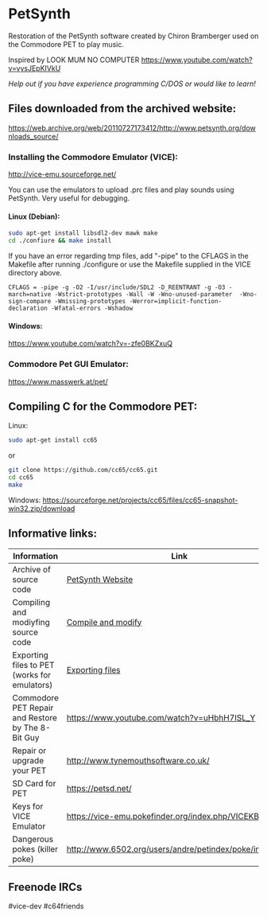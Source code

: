 # PetSynth
Restoration of the PetSynth software created by Chiron Bramberger used on the Commodore PET to play music.

Inspired by LOOK MUM NO COMPUTER https://www.youtube.com/watch?v=vysJEpKIVkU

*Help out if you have experience programming C/DOS or would like to learn!*

## Files downloaded from the archived website:
https://web.archive.org/web/20110727173412/http://www.petsynth.org/downloads_source/


### Installing the Commodore Emulator (VICE):
http://vice-emu.sourceforge.net/

You can use the emulators to upload .prc files and play sounds using PetSynth. Very useful for debugging.

#### Linux (Debian):
```sh
sudo apt-get install libsdl2-dev mawk make
cd ./confiure && make install
```
If you have an error regarding tmp files, add "-pipe" to the CFLAGS in the Makefile after running ./configure or use the Makefile supplied in the VICE directory above.
```
CFLAGS = -pipe -g -O2 -I/usr/include/SDL2 -D_REENTRANT -g -O3 -march=native -Wstrict-prototypes -Wall -W -Wno-unused-parameter  -Wno-sign-compare -Wmissing-prototypes -Werror=implicit-function-declaration -Wfatal-errors -Wshadow
```
#### Windows:
https://www.youtube.com/watch?v=-zfe0BKZxuQ


### Commodore Pet GUI Emulator:
https://www.masswerk.at/pet/

## Compiling C for the Commodore PET:
Linux:
```sh
sudo apt-get install cc65
```
or
```sh
git clone https://github.com/cc65/cc65.git
cd cc65
make
```
Windows:
https://sourceforge.net/projects/cc65/files/cc65-snapshot-win32.zip/download

## Informative links:
| Information | Link |
|------|------|
| Archive of source code | [PetSynth Website](https://web.archive.org/web/20110727172426/http://www.petsynth.org/) |
| Compiling and modiyfing source code | [Compile and modify](https://web.archive.org/web/20121014022810/http://www.petsynth.org/support/compiling_and_modifying_the.html) |
| Exporting files to PET (works for emulators) | [Exporting files](https://web.archive.org/web/20120313025210/http://www.petsynth.org/support/getting_files_out_of_your_p.html) |
| Commodore PET Repair and Restore by The 8-Bit Guy | https://www.youtube.com/watch?v=uHbhH7ISL_Y |
| Repair or upgrade your PET | http://www.tynemouthsoftware.co.uk/ |
| SD Card for PET | https://petsd.net/ |
| Keys for VICE Emulator | https://vice-emu.pokefinder.org/index.php/VICEKB |
| Dangerous pokes (killer poke) | http://www.6502.org/users/andre/petindex/poke/index.html |


## Freenode IRCs
#vice-dev
#c64friends

